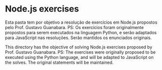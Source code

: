 # Node.js exercises

Esta pasta tem por objetivo a resolução de exercícios em Node.js propostos pelo Prof. Gustavo Guanabara.
PS: Os exercícios foram originalmente propostos para serem executados na linguagem Python, e serão adaptados para JavaScript nas resoluções. Serão mantidos os enunciados originais.

This directory has the objective of solving Node.js exercises proposed by Prof. Gustavo Guanabara.
PS: The exercises were originally proposed to be executed using the Python language, and will be adapted to JavaScript on the solves. The original statements will be maintained.
